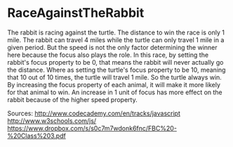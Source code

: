 RaceAgainstTheRabbit
====================

The rabbit is racing against the turtle.
The distance to win the race is only 1 mile.
The rabbit can travel 4 miles while the turtle can only travel 1 mile in a given period.
But the speed is not the only factor determining the winner here because the focus also plays the role. In this race, by setting the rabbit's focus property to be 0, that means the rabbit will never actually go the distance. Where as setting the turtle's focus property to be 10, meaning that 10 out of 10 times, the turtle will travel 1 mile. So the turtle always win.
By increasing the focus property of each animal, it will make it more likely for that animal to win. An increase in 1 unit of focus has more effect on the rabbit because of the higher speed property.


Sources:
http://www.codecademy.com/en/tracks/javascript
http://www.w3schools.com/js/
https://www.dropbox.com/s/s0c7m7wdonk6fnc/FBC%20-%20Class%203.pdf
